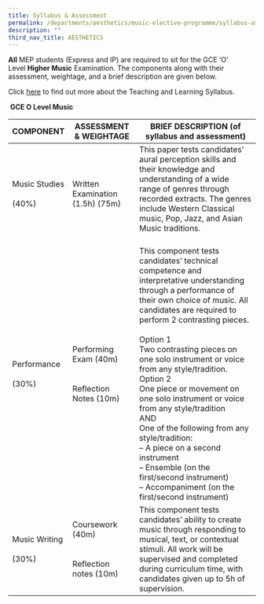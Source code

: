 ```yaml
---
title: Syllabus & Assessment
permalink: /departments/aesthetics/music-elective-programme/syllabus-assessment/
description: ""
third_nav_title: AESTHETICS
---
```

**All** MEP students (Express and IP) are required to sit for the GCE ‘O’ Level **Higher Music** Examination. The components along with their assessment, weightage, and a brief description are given below.

Click <a href="/files/Our%20Departments/2019musicsyllabusuppersecondaryexpress.pdf" target="_blank">here</a> to find out more about the Teaching and Learning Syllabus.

 **GCE O Level Music**
 
 | COMPONENT                  | ASSESSMENT & WEIGHTAGE                                        | BRIEF DESCRIPTION (of syllabus and assessment)                                                                                                                                                                                                                                                                                                                                                                                                                                                                                                                                                            |
|----------------------------|---------------------------------------------------------------|-----------------------------------------------------------------------------------------------------------------------------------------------------------------------------------------------------------------------------------------------------------------------------------------------------------------------------------------------------------------------------------------------------------------------------------------------------------------------------------------------------------------------------------------------------------------------------------------------------------|
| Music Studies<br><br>(40%) | Written Examination (1.5h) (75m)                              | This paper tests candidates’ aural perception skills and their knowledge and understanding of a wide range of genres through recorded extracts. The genres include Western Classical music, Pop, Jazz, and Asian Music traditions.<br><br>                                                                                                                                                                                                                                                                                                                                                                |
| Performance<br><br>(30%)   | Performing Exam (40m)<br><br> <br>Reflection Notes (10m)<br>  | This component tests candidates’ technical competence and interpretative understanding through a performance of their own choice of music. All candidates are required to perform 2 contrasting pieces.<br><br>Option 1<br>Two contrasting pieces on one solo instrument or voice from any style/tradition.<br>Option 2<br>One piece or movement on one solo instrument or voice from any style/tradition<br>AND<br>One of the following from any style/tradition:<br>– A piece on a second instrument<br>– Ensemble (on the first/second instrument)<br>– Accompaniment (on the first/second instrument) |
| Music Writing<br><br>(30%) | Coursework (40m)<br><br> <br>Reflection notes (10m)           | This component tests candidates’ ability to create music through responding to musical, text, or contextual stimuli. All work will be supervised and completed during curriculum time, with candidates given up to 5h of supervision.                                                          |